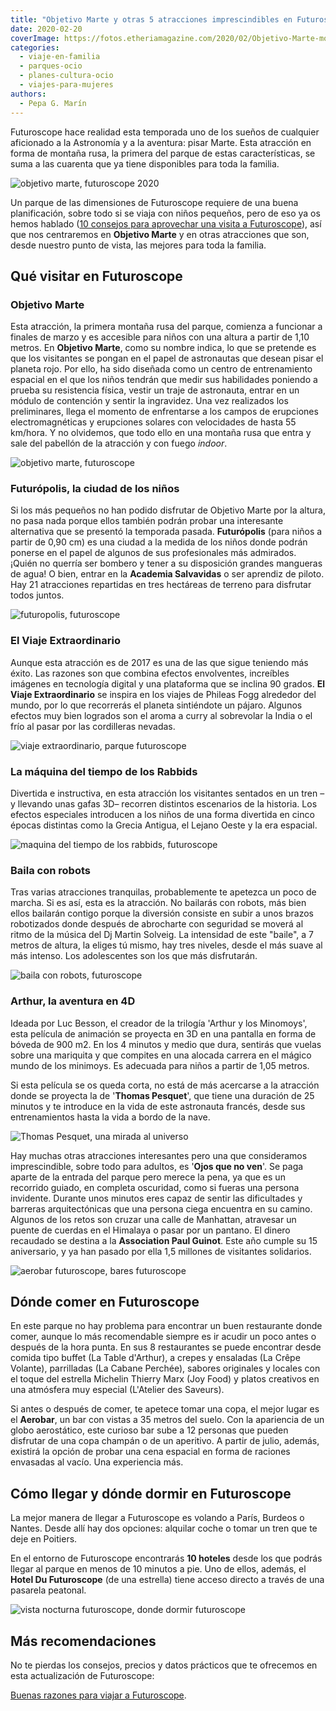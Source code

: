 ```yaml
---
title: "Objetivo Marte y otras 5 atracciones imprescindibles en Futuroscope"
date: 2020-02-20
coverImage: https://fotos.etheriamagazine.com/2020/02/Objetivo-Marte-montana-rusa.jpg
categories: 
  - viaje-en-familia
  - parques-ocio
  - planes-cultura-ocio
  - viajes-para-mujeres
authors: 
  - Pepa G. Marín
---
```


Futuroscope hace realidad esta temporada uno de los sueños de cualquier aficionado a la 
Astronomía y a la aventura: pisar Marte. Esta atracción en forma de montaña rusa, la 
primera del parque de estas características, se suma a las cuarenta que ya tiene 
disponibles para toda la familia. 

![objetivo marte, futuroscope 2020](https://fotos.etheriamagazine.com/2020/02/Futuroscope-objetivo-marte.jpg "Objetivo Marte, la nueva atracción de Futuroscope en 2020. © Calune, Glory Paris, D LAMING, AEROPHILE - Futuroscope")

Un parque de las dimensiones de Futuroscope requiere de una buena planificación, sobre 
todo si se viaja con niños pequeños, pero de eso ya os hemos hablado ([10 consejos para 
aprovechar una visita a 
Futuroscope](https://etheriamagazine.com/2018/08/24/10-consejos-futuroscope/)), así que 
nos centraremos en **Objetivo Marte** y en otras atracciones que son, desde nuestro 
punto de vista, las mejores para toda la familia. 

## Qué visitar en Futuroscope

### Objetivo Marte

Esta atracción, la primera montaña rusa del parque, comienza a funcionar a finales de 
marzo y es accesible para niños con una altura a partir de 1,10 metros. En **Objetivo 
Marte**, como su nombre indica, lo que se pretende es que los visitantes se pongan en el 
papel de astronautas que desean pisar el planeta rojo. Por ello, ha sido diseñada como 
un centro de entrenamiento espacial en el que los niños tendrán que medir sus 
habilidades poniendo a prueba su resistencia física, vestir un traje de astronauta, 
entrar en un módulo de contención y sentir la ingravidez. Una vez realizados los 
preliminares, llega el momento de enfrentarse a los campos de erupciones 
electromagnéticas y erupciones solares con velocidades de hasta 55 km/hora. Y no 
olvidemos, que todo ello en una montaña rusa que entra y sale del pabellón de la 
atracción y con fuego _indoor_. 

![objetivo marte, futuroscope](https://fotos.etheriamagazine.com/2020/02/Objetivo-Marte-montana-rusa.jpg "Montaña rusa de Objetivo Marte. © Glory Paris - Futuroscope")

### Futurópolis, la ciudad de los niños

Si los más pequeños no han podido disfrutar de Objetivo Marte por la altura, no pasa 
nada porque ellos también podrán probar una interesante alternativa que se presentó la 
temporada pasada. **Futurópolis** (para niños a partir de 0,90 cm) es una ciudad a la 
medida de los niños donde podrán ponerse en el papel de algunos de sus profesionales más 
admirados. ¡Quién no querría ser bombero y tener a su disposición grandes mangueras de 
agua! O bien, entrar en la **Academia Salvavidas** o ser aprendiz de piloto. Hay 21 
atracciones repartidas en tres hectáreas de terreno para disfrutar todos juntos. 

![futuropolis, futuroscope](https://fotos.etheriamagazine.com/2020/02/Academia-Salvavidas-Futuropolis.jpg "Academia de Salvamento de Futurópolis. © Christophe BENE/Brune/D LAMING, Architecte/Futuroscope")

### El Viaje Extraordinario

Aunque esta atracción es de 2017 es una de las que sigue teniendo más éxito. Las razones 
son que combina efectos envolventes, increíbles imágenes en tecnología digital y una 
plataforma que se inclina 90 grados. **El Viaje Extraordinario** se inspira en los 
viajes de Phileas Fogg alrededor del mundo, por lo que recorrerás el planeta sintiéndote 
un pájaro. Algunos efectos muy bien logrados son el aroma a curry al sobrevolar la India 
o el frío al pasar por las cordilleras nevadas. 

![viaje extraordinario, parque futuroscope](https://fotos.etheriamagazine.com/2020/02/futuroscope-el-viaje-extraordinario.jpg "El Viaje Extraordinario de Futuroscope. © Futuroscope/Cube Creative/Brune/B.Comtesse")

### La máquina del tiempo de los Rabbids

Divertida e instructiva, en esta atracción los visitantes sentados en un tren –y 
llevando unas gafas 3D– recorren distintos escenarios de la historia. Los efectos 
especiales introducen a los niños de una forma divertida en cinco épocas distintas como 
la Grecia Antigua, el Lejano Oeste y la era espacial. 

![maquina del tiempo de los rabbids, futuroscope](https://fotos.etheriamagazine.com/2020/02/futuroscope-Maquina-del-tiempo.jpg "La Máquina del Tiempo de los Rabbids. © JL AUDY-O HERAL/FUTUROSCOPE/Lapins Crétins TM & © /Ubisoft")

### Baila con robots

Tras varias atracciones tranquilas, probablemente te apetezca un poco de marcha. Si es 
así, esta es la atracción. No bailarás con robots, más bien ellos bailarán contigo 
porque la diversión consiste en subir a unos brazos robotizados donde después de 
abrocharte con seguridad se moverá al ritmo de la música del Dj Martin Solveig. La 
intensidad de este "baile", a 7 metros de altura, la eliges tú mismo, hay tres niveles, 
desde el más suave al más intenso. Los adolescentes son los que más disfrutarán. 

![baila con robots, futuroscope](https://fotos.etheriamagazine.com/2020/02/futuroscope-baila-con-robots.jpg "Baila con robots. © ACI (JL AUDY-F JUILLE)/Kuka/BCBG/FUTUROSCOPE")

### Arthur, la aventura en 4D

Ideada por Luc Besson, el creador de la trilogía 'Arthur y los Minomoys', esta película 
de animación se proyecta en 3D en una pantalla en forma de bóveda de 900 m2. En los 4 
minutos y medio que dura, sentirás que vuelas sobre una mariquita y que compites en una 
alocada carrera en el mágico mundo de los minimoys. Es adecuada para niños a partir de 
1,05 metros. 

Si esta película se os queda corta, no está de más acercarse a la atracción donde se 
proyecta la de '**Thomas Pesquet**', que tiene una duración de 25 minutos y te introduce 
en la vida de este astronauta francés, desde sus entrenamientos hasta la vida a bordo de 
la nave. 

![Thomas Pesquet, una mirada al universo](https://fotos.etheriamagazine.com/2020/02/thomas-Pesquet-futuroscope.jpg "Thomas Pesquet, una mirada al universo. © ESA/NASA")

Hay muchas otras atracciones interesantes pero una que consideramos imprescindible, 
sobre todo para adultos, es '**Ojos que no ven**'. Se paga aparte de la entrada del 
parque pero merece la pena, ya que es un recorrido guiado, en completa oscuridad, como 
si fueras una persona invidente. Durante unos minutos eres capaz de sentir las 
dificultades y barreras arquitectónicas que una persona ciega encuentra en su camino. 
Algunos de los retos son cruzar una calle de Manhattan, atravesar un puente de cuerdas 
en el Himalaya o pasar por un pantano. El dinero recaudado se destina a la **Association 
Paul Guinot**. Este año cumple su 15 aniversario, y ya han pasado por ella 1,5 millones 
de visitantes solidarios. 

![aerobar futuroscope, bares futuroscope](https://fotos.etheriamagazine.com/2020/02/aerobar-futuroscope.jpg "Aerobar de Futuroscope. © JL AUDY/Aircopter/AEROPHILE/D LAMING, Architecte/FUTUROSCOPE")

## Dónde comer en Futuroscope

En este parque no hay problema para encontrar un buen restaurante donde comer, aunque lo 
más recomendable siempre es ir acudir un poco antes o después de la hora punta. En sus 8 
restaurantes se puede encontrar desde comida tipo buffet (La Table d'Arthur), a crepes y 
ensaladas (La Crêpe Volante), parrilladas (La Cabane Perchée), sabores originales y 
locales con el toque del estrella Michelin Thierry Marx (Joy Food) y platos creativos en 
una atmósfera muy especial (L'Atelier des Saveurs). 

Si antes o después de comer, te apetece tomar una copa, el mejor lugar es el 
**Aerobar**, un bar con vistas a 35 metros del suelo. Con la apariencia de un globo 
aerostático, este curioso bar sube a 12 personas que pueden disfrutar de una copa 
champán o de un aperitivo. A partir de julio, además, existirá la opción de probar una 
cena espacial en forma de raciones envasadas al vacío. Una experiencia más. 

## Cómo llegar y dónde dormir en Futuroscope

La mejor manera de llegar a Futuroscope es volando a París, Burdeos o Nantes. Desde allí 
hay dos opciones: alquilar coche o tomar un tren que te deje en Poitiers. 

En el entorno de Futuroscope encontrarás **10 hoteles** desde los que podrás llegar al 
parque en menos de 10 minutos a pie. Uno de ellos, además, el **Hotel Du Futuroscope** 
(de una estrella) tiene acceso directo a través de una pasarela peatonal. 

![vista nocturna futuroscope, donde dormir futuroscope](https://fotos.etheriamagazine.com/2020/02/futuropolis-Vista-nocturna.jpg "Vista nocturna. © Futuroscope/JL Audy")

## Más recomendaciones

No te pierdas los consejos, precios y datos prácticos que te ofrecemos en esta 
actualización de Futuroscope: 

[Buenas razones para viajar a 
Futuroscope](https://etheriamagazine.com/2022/03/30/novedades-futuroscope-2022/).
